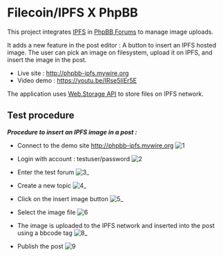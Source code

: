 # Filecoin/IPFS X PhpBB 

This project integrates [IPFS](https://ipfs.io)  in [PhpBB Forums](https://www.phpbb.com) to manage image uploads.

It adds a new feature in the post editor : A button to insert an IPFS hosted image.
The user can pick an image on filesystem, upload it on IPFS, and insert the image in the post.

- Live site : http://phpbb-ipfs.mywire.org
- Video demo : https://youtu.be/IRse5IiEr5E

The application uses [Web.Storage API](https://web3.storage) to store files on IPFS network.

## Test procedure

**_Procedure to  insert an IPFS image in a post :_**

- Connect to the demo site http://phpbb-ipfs.mywire.org
![1](https://ipfs.io/ipfs/bafkreibp6qvmel63n5p3hksjyo4qc4vlftpe35rxeq3dgyisvyr7vnlone?filename=1.png)

- Login with account : testuser/password
![2](https://ipfs.io/ipfs/bafkreifwkxjzghs2bujbpur3h6ey243bfmybnbu3uvc7g7y32tddqyw3tu?filename=2.png)

- Enter the test forum
![3_](https://ipfs.io/ipfs/bafkreiepcs5iurewwr44c5erfib3jyl23pqte7era7elvdey3mrjqr5p7u?filename=3_.png)

- Create a new topic
![4_](https://ipfs.io/ipfs/bafkreihv25k7wedbk7ey6xyvwbywi5eoype4bv7bsespoqnfdalsrdsjvu?filename=4_.png)

- Click on the insert image button
![5_](https://ipfs.io/ipfs/bafkreiao5sfcoirjqgjqksbvbkpqu5jxeyzrbg6rewv2stqdvzm6pemrdi?filename=5_.png)

- Select the image file
![6](https://ipfs.io/ipfs/bafkreigsj7pemug5gz5n35dinqvk4m4usqaeagfrfeyckcymyzsoxmdsbu?filename=6.png)

- The image is uploaded to the IPFS network and inserted into the post using a bbcode tag
![8_](https://ipfs.io/ipfs/bafkreihis6dbcnlvxdmmj4y2sr57ti7e2am547oal2c5vikfopsrra24pm?filename=8_.png)

- Publish the post 
![9](https://ipfs.io/ipfs/bafybeib2up4kvqnlryj3o5tiyg25mcz6dqv6tqpazdsipq3vvtpe2iagu4?filename=9.png)
